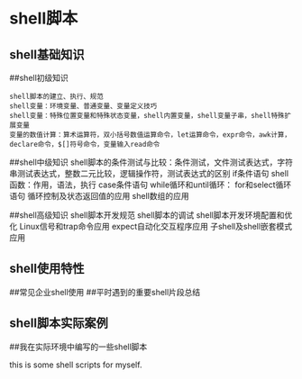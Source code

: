 shell脚本
========================
shell基础知识
----------------------
##shell初级知识

    shell脚本的建立、执行、规范
    shell变量：环境变量、普通变量、变量定义技巧
    shell变量：特殊位置变量和特殊状态变量，shell内置变量，shell变量子串，shell特殊扩展变量
    变量的数值计算：算术运算符，双小括号数值运算命令，let运算命令，expr命令，awk计算，declare命令，$[]符号命令，变量输入read命令


##shell中级知识
    shell脚本的条件测试与比较：条件测试，文件测试表达式，字符串测试表达式，整数二元比较，逻辑操作符，测试表达式的区别
    if条件语句
    shell函数：作用，语法，执行
    case条件语句
    while循环和until循环：
    for和select循环语句
    循环控制及状态返回值的应用
    shell数组的应用


##shell高级知识
    shell脚本开发规范
    shell脚本的调试
    shell脚本开发环境配置和优化
    Linux信号和trap命令应用
    expect自动化交互程序应用
    子shell及shell嵌套模式应用

shell使用特性
--------------------------
##常见企业shell使用
##平时遇到的重要shell片段总结

shell脚本实际案例
---------------------------------
##我在实际环境中编写的一些shell脚本

this is some shell scripts for myself.
